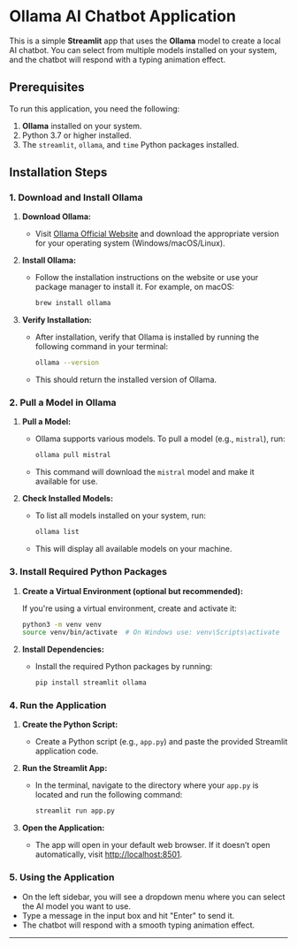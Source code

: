 
# **Ollama AI Chatbot Application**

This is a simple **Streamlit** app that uses the **Ollama** model to create a local AI chatbot. You can select from multiple models installed on your system, and the chatbot will respond with a typing animation effect.

## **Prerequisites**

To run this application, you need the following:

1. **Ollama** installed on your system.
2. Python 3.7 or higher installed.
3. The `streamlit`, `ollama`, and `time` Python packages installed.

## **Installation Steps**

### **1. Download and Install Ollama**

1. **Download Ollama:**
   - Visit [Ollama Official Website](https://ollama.com/) and download the appropriate version for your operating system (Windows/macOS/Linux).
   
2. **Install Ollama:**
   - Follow the installation instructions on the website or use your package manager to install it. For example, on macOS:

     ```bash
     brew install ollama
     ```

3. **Verify Installation:**
   - After installation, verify that Ollama is installed by running the following command in your terminal:

     ```bash
     ollama --version
     ```

   - This should return the installed version of Ollama.

### **2. Pull a Model in Ollama**

1. **Pull a Model:**
   - Ollama supports various models. To pull a model (e.g., `mistral`), run:

     ```bash
     ollama pull mistral
     ```

   - This command will download the `mistral` model and make it available for use.

2. **Check Installed Models:**
   - To list all models installed on your system, run:

     ```bash
     ollama list
     ```

   - This will display all available models on your machine.

### **3. Install Required Python Packages**

1. **Create a Virtual Environment (optional but recommended):**

   If you're using a virtual environment, create and activate it:

   ```bash
   python3 -m venv venv
   source venv/bin/activate  # On Windows use: venv\Scripts\activate
   ```

2. **Install Dependencies:**
   - Install the required Python packages by running:

     ```bash
     pip install streamlit ollama
     ```

### **4. Run the Application**

1. **Create the Python Script:**
   - Create a Python script (e.g., `app.py`) and paste the provided Streamlit application code.

2. **Run the Streamlit App:**
   - In the terminal, navigate to the directory where your `app.py` is located and run the following command:

     ```bash
     streamlit run app.py
     ```

3. **Open the Application:**
   - The app will open in your default web browser. If it doesn’t open automatically, visit [http://localhost:8501](http://localhost:8501).

### **5. Using the Application**

- On the left sidebar, you will see a dropdown menu where you can select the AI model you want to use.
- Type a message in the input box and hit "Enter" to send it.
- The chatbot will respond with a smooth typing animation effect.

---

